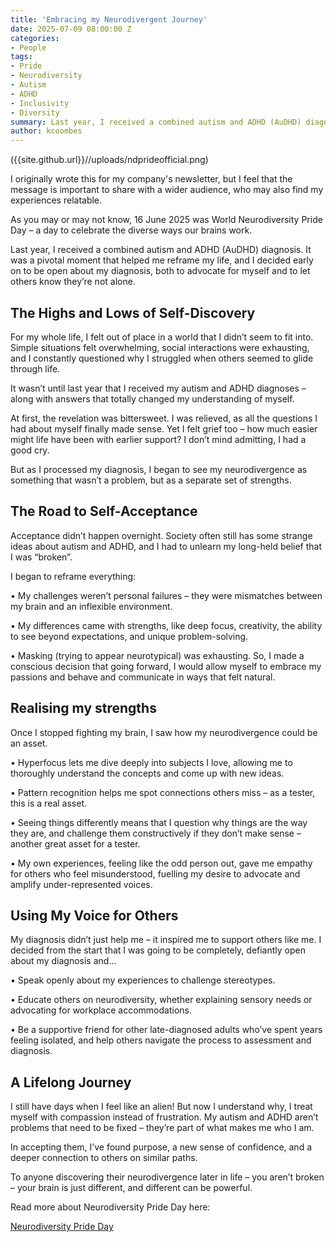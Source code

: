 ```yaml
---
title: 'Embracing my Neurodivergent Journey'
date: 2025-07-09 08:00:00 Z
categories:
- People
tags:
- Pride
- Neurodiversity
- Autism
- ADHD
- Inclusivity
- Diversity
summary: Last year, I received a combined autism and ADHD (AuDHD) diagnosis. It was a pivotal moment that helped me reframe my life, and I decided early on to be open about my diagnosis, both to advocate for myself and to let others know they’re not alone. 
author: kcoombes
---
```


({{site.github.url}}//uploads/ndprideofficial.png)

I originally wrote this for my company's newsletter, but I feel that the message is important to share with a wider audience, who may also find my experiences relatable.

As you may or may not know, 16 June 2025 was World Neurodiversity Pride Day – a day to celebrate the diverse ways our brains work.

Last year, I received a combined autism and ADHD (AuDHD) diagnosis. It was a pivotal moment that helped me reframe my life, and I decided early on to be open about my diagnosis, both to advocate for myself and to let others know they’re not alone.

## The Highs and Lows of Self-Discovery

For my whole life, I felt out of place in a world that I didn’t seem to fit into. Simple situations felt overwhelming, social interactions were exhausting, and I constantly questioned why I struggled when others seemed to glide through life. 

It wasn’t until last year that I received my autism and ADHD diagnoses – along with answers that totally changed my understanding of myself.

At first, the revelation was bittersweet. I was relieved, as all the questions I had about myself finally made sense. Yet I felt grief too – how much easier might life have been with earlier support? I don’t mind admitting, I had a good cry.

But as I processed my diagnosis, I began to see my neurodivergence as something that wasn’t a problem, but as a separate set of strengths.

## The Road to Self-Acceptance

Acceptance didn’t happen overnight. Society often still has some strange ideas about autism and ADHD, and I had to unlearn my long-held belief that I was “broken”.

I began to reframe everything:

• My challenges weren’t personal failures – they were mismatches between my brain and an inflexible environment.

• My differences came with strengths, like deep focus, creativity, the ability to see beyond expectations, and unique problem-solving.

• Masking (trying to appear neurotypical) was exhausting. So, I made a conscious decision that going forward, I would allow myself to embrace my passions and behave and communicate in ways that felt natural.

## Realising my strengths

Once I stopped fighting my brain, I saw how my neurodivergence could be an asset.

• Hyperfocus lets me dive deeply into subjects I love, allowing me to thoroughly understand the concepts and come up with new ideas.

• Pattern recognition helps me spot connections others miss – as a tester, this is a real asset.

• Seeing things differently means that I question why things are the way they are, and challenge them constructively if they don’t make sense – another great asset for a tester.

• My own experiences, feeling like the odd person out, gave me empathy for others who feel misunderstood, fuelling my desire to advocate and amplify under-represented voices.

## Using My Voice for Others

My diagnosis didn’t just help me – it inspired me to support others like me. I decided from the start that I was going to be completely, defiantly open about my diagnosis and…

• Speak openly about my experiences to challenge stereotypes.

• Educate others on neurodiversity, whether explaining sensory needs or advocating for workplace accommodations.

• Be a supportive friend for other late-diagnosed adults who’ve spent years feeling isolated, and help others navigate the process to assessment and diagnosis.

## A Lifelong Journey

I still have days when I feel like an alien! But now I understand why, I treat myself with compassion instead of frustration. My autism and ADHD aren’t problems that need to be fixed – they’re part of what makes me who I am. 

In accepting them, I’ve found purpose, a new sense of confidence, and a deeper connection to others on similar paths.

To anyone discovering their neurodivergence later in life – you aren’t broken – your brain is just different, and different can be powerful.

Read more about Neurodiversity Pride Day here:

[Neurodiversity Pride Day](https://neurodiversityprideday.com/)

